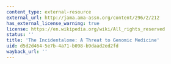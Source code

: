 ```yaml
---
content_type: external-resource
external_url: http://jama.ama-assn.org/content/296/2/212
has_external_license_warning: true
license: https://en.wikipedia.org/wiki/All_rights_reserved
status: ''
title: 'The Incidentalome: A Threat to Genomic Medicine'
uid: d5d2d464-5e7b-4a71-b098-b9daad2ed2fd
wayback_url: ''
---
```

